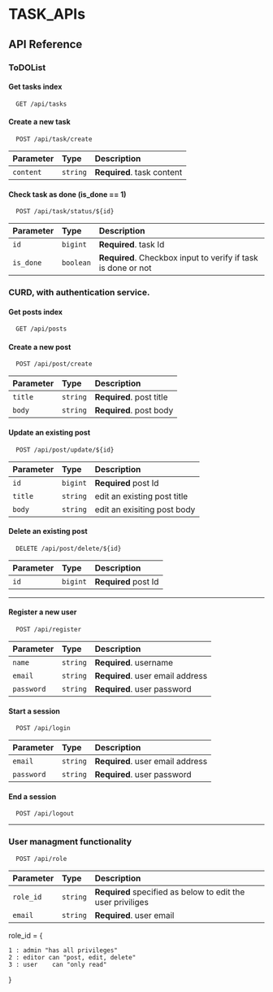 
# TASK_APIs



## API Reference


### ToDOList

#### Get tasks index

```http
  GET /api/tasks
```
#### Create a new task

```http
  POST /api/task/create
```

| Parameter | Type     | Description                       |
| :-------- | :------- | :-------------------------------- |
| `content`      | `string` | **Required**. task content |

#### Check task as done (is_done == 1)

```http
  POST /api/task/status/${id}
```

| Parameter | Type     | Description                       |
| :-------- | :------- | :-------------------------------- |
| `id`      | `bigint` | **Required**. task Id |
| `is_done`      | `boolean` | **Required**. Checkbox input to verify if task is done or not |

### CURD, with authentication service.

#### Get posts index

```http
  GET /api/posts
```
#### Create a new post

```http
  POST /api/post/create
```

| Parameter | Type     | Description                       |
| :-------- | :------- | :-------------------------------- |
| `title`      | `string` | **Required**. post title |
| `body`      | `string` | **Required**. post body |

#### Update an existing post

```http
  POST /api/post/update/${id}
```

| Parameter | Type     | Description                       |
| :-------- | :------- | :-------------------------------- |
| `id`      | `bigint` | **Required** post Id | 
| `title`      | `string` | edit an existing post title | 
| `body`      | `string` | edit an exisiting post body |

#### Delete an existing post


```http
  DELETE /api/post/delete/${id}
```

| Parameter | Type     | Description                       |
| :-------- | :------- | :-------------------------------- |
| `id`      | `bigint` | **Required** post Id | 

_________________________________

#### Register a new user

```http
  POST /api/register
```

| Parameter | Type     | Description                       |
| :-------- | :------- | :-------------------------------- |
| `name`      | `string` | **Required**. username |
| `email`      | `string` | **Required**. user email address |
| `password`      | `string` | **Required**. user password |

#### Start a session

```http
  POST /api/login
```

| Parameter | Type     | Description                       |
| :-------- | :------- | :-------------------------------- |
| `email`      | `string` | **Required**. user email address |
| `password`      | `string` | **Required**. user password |


#### End a session

```http
  POST /api/logout
```
___________________________

### User managment functionality

```http
  POST /api/role
```

| Parameter | Type     | Description                       |
| :-------- | :------- | :-------------------------------- |
| `role_id`      | `string` | **Required** specified as below to edit the user priviliges |
| `email`      | `string` | **Required**. user email |


role_id = {
    
    1 : admin "has all privileges"
	2 : editor can "post, edit, delete" 	
	3 : user 	can "only read"
}
